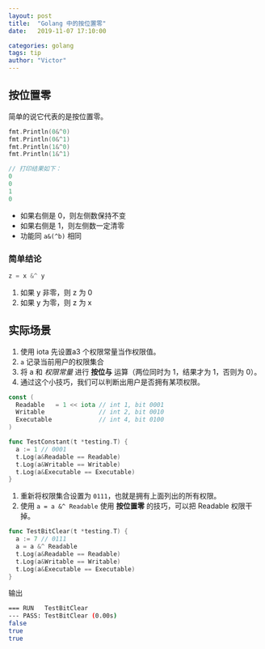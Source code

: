 ```yaml
---
layout: post
title:  "Golang 中的按位置零"
date:   2019-11-07 17:10:00

categories: golang
tags: tip
author: "Victor"
---
```


## 按位置零

简单的说它代表的是按位置零。

```go
fmt.Println(0&^0)
fmt.Println(0&^1)
fmt.Println(1&^0)
fmt.Println(1&^1)

// 打印结果如下：
0
0
1
0
```

* 如果右侧是 0，则左侧数保持不变
* 如果右侧是 1，则左侧数一定清零
* 功能同 `a&(^b)` 相同

### 简单结论

```go
z = x &^ y
```

1. 如果 y 非零，则 z 为 0
2. 如果 y 为零，则 z 为 x

## 实际场景

1. 使用 iota 先设置a3 个权限常量当作权限值。
2. `a` 记录当前用户的权限集合
3. 将 a 和 *权限常量* 进行 **按位与** 运算（两位同时为 1，结果才为 1，否则为 0）。
4. 通过这个小技巧，我们可以判断出用户是否拥有某项权限。

```go
const (
  Readable   = 1 << iota // int 1, bit 0001
  Writable               // int 2, bit 0010
  Executable             // int 4, bit 0100
)

func TestConstant(t *testing.T) {
  a := 1 // 0001
  t.Log(a&Readable == Readable)
  t.Log(a&Writable == Writable)
  t.Log(a&Executable == Executable)
}
```

1. 重新将权限集合设置为 `0111`，也就是拥有上面列出的所有权限。
2. 使用 `a = a &^ Readable` 使用 **按位置零** 的技巧，可以把 Readable 权限干掉。

```go
func TestBitClear(t *testing.T) {
  a := 7 // 0111
  a = a &^ Readable
  t.Log(a&Readable == Readable)
  t.Log(a&Writable == Writable)
  t.Log(a&Executable == Executable)
}
```

输出

```bash
=== RUN   TestBitClear
--- PASS: TestBitClear (0.00s)
false
true
true
```
